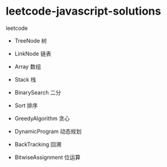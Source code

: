# leetcode-javascript-solutions

leetcode

- TreeNode 树
- LinkNode 链表
- Array 数组
- Stack 栈

- BinarySearch 二分
- Sort 排序
- GreedyAlgorithm 贪心
- DynamicProgram 动态规划
- BackTracking 回溯
- BitwiseAssignment 位运算
